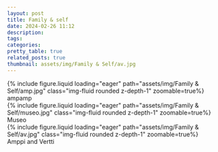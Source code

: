 ```yaml
---
layout: post
title: Family & self
date: 2024-02-26 11:12
description:
tags:
categories:
pretty_table: true
related_posts: true
thumbnail: assets/img/Family & Self/av.jpg
---
```


<div class="row mt-3">
    <div class="col-sm mt-3 mt-md-0">
        {% include figure.liquid loading="eager" path="assets/img/Family & Self/amp.jpg" class="img-fluid rounded z-depth-1" zoomable=true%}
    </div>

</div>
<div class="caption">
    ampamp
</div>

<div class="row mt-3">
    <div class="col-sm mt-3 mt-md-0">
        {% include figure.liquid loading="eager" path="assets/img/Family & Self/museo.jpg" class="img-fluid rounded z-depth-1" zoomable=true%}
    </div>

</div>
<div class="caption">
    Museo
</div>

<div class="row mt-3">
    <div class="col-sm mt-3 mt-md-0">
        {% include figure.liquid loading="eager" path="assets/img/Family & Self/av.jpg" class="img-fluid rounded z-depth-1" zoomable=true%}
    </div>

</div>
<div class="caption">
    Amppi and Vertti
</div>

